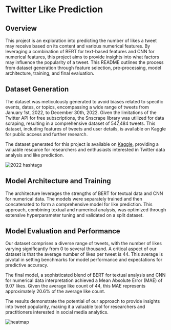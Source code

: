 # Twitter Like Prediction

## Overview
This project is an exploration into predicting the number of likes a tweet may receive based on its content and various numerical features. By leveraging a combination of BERT for text-based features and CNN for numerical features, this project aims to provide insights into what factors may influence the popularity of a tweet. This README outlines the process from dataset generation through feature selection, pre-processing, model architecture, training, and final evaluation.

## Dataset Generation
The dataset was meticulously generated to avoid biases related to specific events, dates, or topics, encompassing a wide range of tweets from January 1st, 2022, to December 30th, 2022. Given the limitations of the Twitter API for free subscriptions, the Snscrape library was utilized for data scraping, resulting in a comprehensive dataset of 547,484 tweets. This dataset, including features of tweets and user details, is available on Kaggle for public access and further research.

The dataset generated for this project is available on [Kaggle](https://www.kaggle.com/datasets/amirhosseinnaghshzan/twitter-2022), providing a valuable resource for researchers and enthusiasts interested in Twitter data analysis and like prediction.

![2022 hashtags](https://github.com/amirarcane/English-Tweets/assets/15520230/7f38ce90-68bf-49ba-bd2c-0ef498493862)


## Model Architecture and Training
The architecture leverages the strengths of BERT for textual data and CNN for numerical data. The models were separately trained and then concatenated to form a comprehensive model for like prediction. This approach, combining textual and numerical analysis, was optimized through extensive hyperparameter tuning and validated on a split dataset.

## Model Evaluation and Performance
Our dataset comprises a diverse range of tweets, with the number of likes varying significantly from 0 to several thousand. A critical aspect of our dataset is that the average number of likes per tweet is 44. This average is pivotal in setting benchmarks for model performance and expectations for predictive accuracy.

The final model, a sophisticated blend of BERT for textual analysis and CNN for numerical data interpretation achieved a Mean Absolute Error (MAE) of 9.07 likes. Given the average like count of 44, this MAE represents approximately 20.6% of the average like count.

The results demonstrate the potential of our approach to provide insights into tweet popularity, making it a valuable tool for researchers and practitioners interested in social media analytics.

![heatmap](https://github.com/amirarcane/English-Tweets/assets/15520230/ab5aa382-d227-409d-b8ab-9b93bf26f608)
